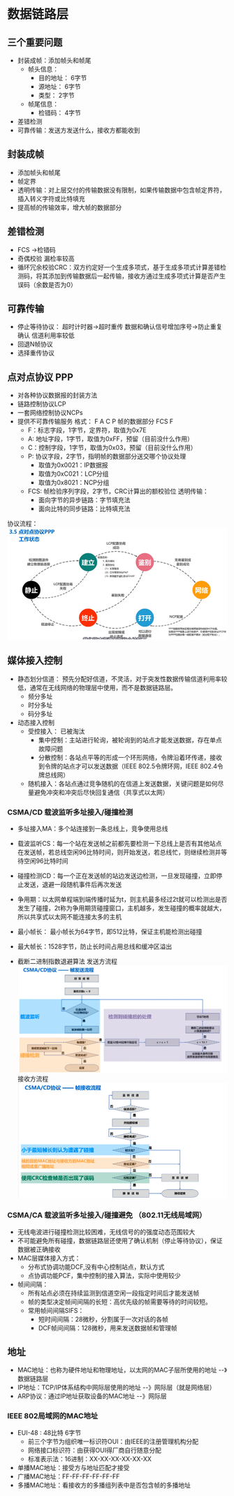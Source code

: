 # 数据链路层

## 三个重要问题
- 封装成帧：添加帧头和帧尾
  - 帧头信息：
    - 目的地址： 6字节
    - 源地址：   6字节
    - 类型：     2字节
  - 帧尾信息：
    - 检错码：   4字节
- 差错检测
- 可靠传输：发送方发送什么，接收方都能收到

## 封装成帧
- 添加帧头和帧尾
- 帧定界
- 透明传输：对上层交付的传输数据没有限制，如果传输数据中包含帧定界符，插入转义字符或比特填充
- 提高帧的传输效率，增大帧的数据部分

## 差错检测 
- FCS ->检错码
- 奇偶校验 漏检率较高
- 循环冗余校验CRC：双方约定好一个生成多项式，基于生成多项式计算差错检测码，将其添加到传输数据后一起传输，接收方通过生成多项式计算是否产生误码（余数是否为0）
  
## 可靠传输

- 停止等待协议： 超时计时器->超时重传    数据和确认信号增加序号->防止重复确认   信道利用率较低
- 回退N帧协议
- 选择重传协议


## 点对点协议 PPP
- 对各种协议数据报的封装方法
- 链路控制协议LCP
- 一套网络控制协议NCPs
- 提供不可靠传输服务
  格式：
  F A C P 帧的数据部分 FCS F
  - F：标志字段，1字节，定界符，取值为0x7E
  - A: 地址字段，1字节，取值为0xFF，预留（目前没什么作用）
  - C：控制字段，1字节，取值为0x03，预留（目前没什么作用）
  - P: 协议字段，2字节，指明帧的数据部分送交哪个协议处理
    - 取值为0x0021：IP数据报
    - 取值为0xC021：LCP分组
    - 取值为0x8021：NCP分组
  - FCS: 帧检验序列字段，2字节，CRC计算出的额校验位
  透明传输：
    - 面向字节的异步链路：字节填充法
    - 面向比特的同步链路：比特填充法

协议流程：
![](pitcures/ppp协议流程.png)

## 媒体接入控制
- 静态划分信道： 预先分配好信道，不灵活，对于突发性数据传输信道利用率较低，通常在无线网络的物理层中使用，而不是数据链路层。
  - 频分多址
  - 时分多址
  - 码分多址
- 动态接入控制
  - 受控接入： 已被淘汰
    - 集中控制：主站进行轮询，被轮询到的站点才能发送数据，存在单点故障问题
    - 分散控制：各站点平等的形成一个环形网络，令牌沿着环传递，接收到令牌的站点才可以发送数据（IEEE 802.5令牌环网，IEEE 802.4令牌总线网）
  - 随机接入：各站点通过竞争随机的在信道上发送数据，关键问题是如何尽量避免冲突和冲突后尽快回复通信（共享式以太网）
  

### CSMA/CD 载波监听多址接入/碰撞检测
- 多址接入MA：多个站连接到一条总线上，竞争使用总线
- 载波监听CS：每一个站在发送帧之前都先要检测一下总线上是否有其他站点在发送帧，若总线空闲96比特时间，则开始发送，若总线忙，则继续检测并等待空闲96比特时间
- 碰撞检测CD：每一个正在发送帧的站边发送边检测，一旦发现碰撞，立即停止发送，退避一段随机事件后再次发送

- 争用期：以太网单程端到端传播时延为t，则主机最多经过2t就可以检测出是否发生了碰撞，2t称为争用期货碰撞窗口，主机越多，发生碰撞的概率就越大，所以共享式以太网不能连接太多的主机
- 最小帧长： 最小帧长为64字节，即512比特，保证主机能检测出碰撞
- 最大帧长：1528字节，防止长时间占用总线和缓冲区溢出

- 截断二进制指数退避算法
发送方流程
![](pitcures/csmacd发送方.png)
接收方流程
![](pitcures/csmacd接收方.png)

### CSMA/CA 载波监听多址接入/碰撞避免 （802.11无线局域网）
- 无线电波进行碰撞检测比较困难，无线信号的的强度动态范围较大
- 不可能避免所有碰撞，数据链路层还使用了确认机制（停止等待协议），保证数据被正确接收
- MAC层媒体接入方式：
  - 分布式协调功能DCF,没有中心控制站点，默认方式
  - 点协调功能PCF，集中控制的接入算法，实际中使用较少
- 帧间间隔：
  - 所有站点必须在持续监测到信道空闲一段指定时间后才能发送帧
  - 帧的类型决定帧间间隔的长短：高优先级的帧需要等待的时间较短。
  - 常用帧间间隔SIFS：
    - 短时间间隔：28微秒，分割属于一次对话的各帧
    - DCF帧间间隔：128微秒，用来发送数据帧和管理帧


## 地址

- MAC地址：也称为硬件地址和物理地址，以太网的MAC子层所使用的地址 --》数据链路层
- IP地址：TCP/IP体系结构中网际层使用的地址 --》网际层（就是网络层）
- ARP协议：通过IP地址获取设备的MAC地址  --》网际层

### IEEE 802局域网的MAC地址
- EUI-48 : 48比特 6字节 
  - 前三个字节为组织唯一标识符OUI：由IEEE的注册管理机构分配
  - 网络接口标识符：由获得OUI得厂商自行随意分配
  - 标准表示法：16进制：XX-XX-XX-XX-XX-XX
- 单播MAC地址：接受方与地址匹配才接受
- 广播MAC地址：FF-FF-FF-FF-FF-FF
- 多播MAC地址：看接收方的多播组列表中是否包含帧的多播地址
